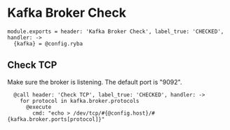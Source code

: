 
# Kafka Broker Check

    module.exports = header: 'Kafka Broker Check', label_true: 'CHECKED', handler: ->
      {kafka} = @config.ryba
      
## Check TCP

Make sure the broker is listening. The default port is "9092".

      @call header: 'Check TCP', label_true: 'CHECKED', handler: ->
        for protocol in kafka.broker.protocols
          @execute
            cmd: "echo > /dev/tcp/#{@config.host}/#{kafka.broker.ports[protocol]}"
